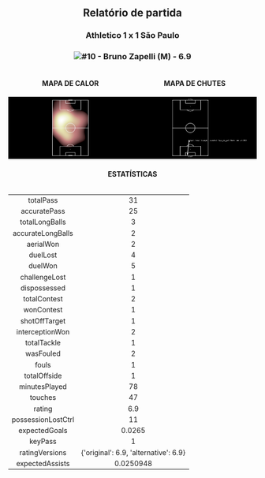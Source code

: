 <h2 style="text-align: center;">Relatório de partida</h3>

<h3 style="text-align: center;">Athletico 1 x 1 São Paulo</h3>

<h3 style="text-align: center;"><img src="https://api.sofascore.com/api/v1/player/1092354/image">#10 - Bruno Zapelli (M) - 6.9</h3>

<div style="text-align: left; display: grid; grid-template-columns: 1fr 1fr;">
  <div>
    <h4 style="text-align: center;">MAPA DE CALOR</h3>
    <img src=../players/heatmaps/11067503_1092354.png>
</div>
  <div>
    <h4 style="text-align: center;">MAPA DE CHUTES</h3>
    <img src=../players/shotmaps/11067503_1092354.png>
  </div>
</div>

<h4 style="text-align: center;">ESTATÍSTICAS</h3>
<div style="text-align: center; display: grid; grid-template-columns: 1fr;">
  <div>
    <table>
        <tr>
            <td>totalPass
            </td>
            <td>31
            </td>
        </tr><tr>
            <td>accuratePass
            </td>
            <td>25
            </td>
        </tr><tr>
            <td>totalLongBalls
            </td>
            <td>3
            </td>
        </tr><tr>
            <td>accurateLongBalls
            </td>
            <td>2
            </td>
        </tr><tr>
            <td>aerialWon
            </td>
            <td>2
            </td>
        </tr><tr>
            <td>duelLost
            </td>
            <td>4
            </td>
        </tr><tr>
            <td>duelWon
            </td>
            <td>5
            </td>
        </tr><tr>
            <td>challengeLost
            </td>
            <td>1
            </td>
        </tr><tr>
            <td>dispossessed
            </td>
            <td>1
            </td>
        </tr><tr>
            <td>totalContest
            </td>
            <td>2
            </td>
        </tr><tr>
            <td>wonContest
            </td>
            <td>1
            </td>
        </tr><tr>
            <td>shotOffTarget
            </td>
            <td>1
            </td>
        </tr><tr>
            <td>interceptionWon
            </td>
            <td>2
            </td>
        </tr><tr>
            <td>totalTackle
            </td>
            <td>1
            </td>
        </tr><tr>
            <td>wasFouled
            </td>
            <td>2
            </td>
        </tr><tr>
            <td>fouls
            </td>
            <td>1
            </td>
        </tr><tr>
            <td>totalOffside
            </td>
            <td>1
            </td>
        </tr><tr>
            <td>minutesPlayed
            </td>
            <td>78
            </td>
        </tr><tr>
            <td>touches
            </td>
            <td>47
            </td>
        </tr><tr>
            <td>rating
            </td>
            <td>6.9
            </td>
        </tr><tr>
            <td>possessionLostCtrl
            </td>
            <td>11
            </td>
        </tr><tr>
            <td>expectedGoals
            </td>
            <td>0.0265
            </td>
        </tr><tr>
            <td>keyPass
            </td>
            <td>1
            </td>
        </tr><tr>
            <td>ratingVersions
            </td>
            <td>{'original': 6.9, 'alternative': 6.9}
            </td>
        </tr><tr>
            <td>expectedAssists
            </td>
            <td>0.0250948
            </td>
        </tr>
        </table>
</div>